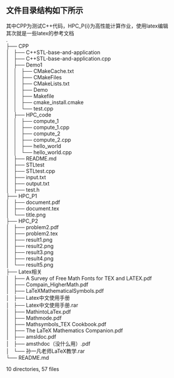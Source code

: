 ## 文件目录结构如下所示  
其中CPP为测试C++代码，HPC_P{i}为高性能计算作业，使用latex编辑  
其次就是一些latex的参考文档  
.  
├── CPP  
│   ├── C++STL-base-and-application  
│   ├── C++STL-base-and-application.cpp  
│   ├── Demo1  
│   │   ├── CMakeCache.txt  
│   │   ├── CMakeFiles  
│   │   ├── CMakeLists.txt  
│   │   ├── Demo  
│   │   ├── Makefile  
│   │   ├── cmake_install.cmake  
│   │   └── test.cpp  
│   ├── HPC_code  
│   │   ├── compute_1  
│   │   ├── compute_1.cpp  
│   │   ├── compute_2  
│   │   ├── compute_2.cpp  
│   │   ├── hello_world  
│   │   └── hello_world.cpp  
│   ├── README.md  
│   ├── STLtest  
│   ├── STLtest.cpp  
│   ├── input.txt  
│   ├── output.txt  
│   ├── test.h  
├── HPC_P1  
│   ├── document.pdf  
│   ├── document.tex  
│   └── title.png  
├── HPC_P2  
│   ├── problem2.pdf  
│   ├── problem2.tex  
│   ├── result1.png  
│   ├── result2.png  
│   ├── result3.png  
│   ├── result4.png  
│   └── result5.png  
├── Latex相关  
│   ├── A Survey of Free Math Fonts for TEX and LATEX.pdf  
│   ├── Compain_HigherMath.pdf  
│   ├── LaTeXMathematicalSymbols.pdf  
│   ├── Latex中文使用手册  
│   ├── Latex中文使用手册.rar  
│   ├── MathintoLaTex.pdf  
│   ├── Mathmode.pdf  
│   ├── Mathsymbols_TEX Cookbook.pdf  
│   ├── The LaTeX Mathematics Companion.pdf  
│   ├── amsldoc.pdf  
│   ├── amsthdoc（没什么用）.pdf  
│   └── 孙一凡老师LaTeX教学.rar  
└── README.md  
  
10 directories, 57 files  
